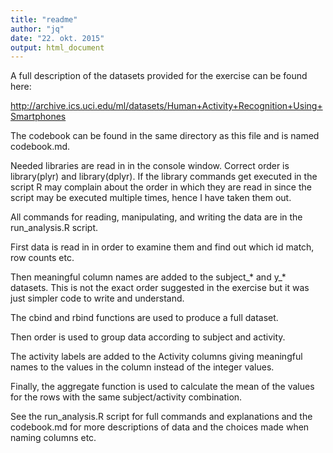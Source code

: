 ```yaml
---
title: "readme"
author: "jq"
date: "22. okt. 2015"
output: html_document
---
```

A full description of the datasets provided for the exercise can be found here:

http://archive.ics.uci.edu/ml/datasets/Human+Activity+Recognition+Using+Smartphones

The codebook can be found in the same directory as this file and is named codebook.md.

Needed libraries are read in in the console window. Correct order is library(plyr) and library(dplyr). If the library commands get executed in the script R may complain about the order in which they are read in since the script may be executed multiple times, hence I have taken them out.

All commands for reading, manipulating, and writing the data are in the run_analysis.R script.

First data is read in in order to examine them and find out which id match, row counts etc. 

Then meaningful column names are added to the subject_* and y_* datasets. This is not the exact order suggested in the exercise but it was just simpler code to write and understand. 

The cbind and rbind functions are used to produce a full dataset.

Then order is used to group data according to subject and activity.

The activity labels are added to the Activity columns giving meaningful names to the values in the column instead of the integer values. 

Finally, the aggregate function is used to calculate the mean of the values for the rows with the same subject/activity combination.

See the run_analysis.R script for full commands and explanations and the codebook.md for more descriptions of data and the choices made when naming columns etc.